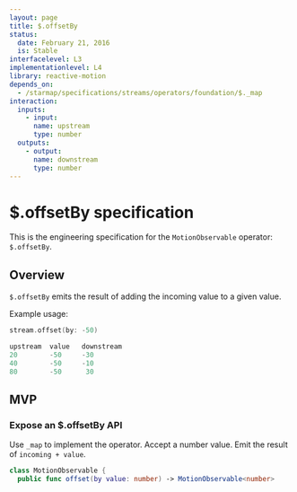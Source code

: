 ```yaml
---
layout: page
title: $.offsetBy
status:
  date: February 21, 2016
  is: Stable
interfacelevel: L3
implementationlevel: L4
library: reactive-motion
depends_on:
  - /starmap/specifications/streams/operators/foundation/$._map
interaction:
  inputs:
    - input:
      name: upstream
      type: number
  outputs:
    - output:
      name: downstream
      type: number
---
```


# $.offsetBy specification

This is the engineering specification for the `MotionObservable` operator: `$.offsetBy`.

## Overview

`$.offsetBy` emits the result of adding the incoming value to a given value.

Example usage:

```swift
stream.offset(by: -50)

upstream  value   downstream
20        -50     -30
40        -50     -10
80        -50      30
```

## MVP

### Expose an $.offsetBy API

Use `_map` to implement the operator. Accept a number value. Emit the result of `incoming + value`.

```swift
class MotionObservable {
  public func offset(by value: number) -> MotionObservable<number>
```
